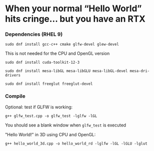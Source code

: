# When your normal “Hello World” hits cringe… but you have an RTX

### Dependencies (RHEL 9)
```console
sudo dnf install gcc-c++ cmake glfw-devel glew-devel
```

This is not needed for the CPU and OpenGL version
```console
sudo dnf install cuda-toolkit-12-3
```

```console
sudo dnf install mesa-libGL mesa-libGLU mesa-libGL-devel mesa-dri-drivers
```

```console
sudo dnf install freeglut freeglut-devel
```


### Compile
Optional: test if GLFW is working:
```console
g++ glfw_test.cpp -o glfw_test -lglfw -lGL
```
You should see a blank window when ```glfw_test``` is executed


"Hello World!" in 3D using CPU and OpenGL:
```console
g++ hello_world_3d.cpp -o hello_world_rd -lglfw -lGL -lGLU -lglut
```
